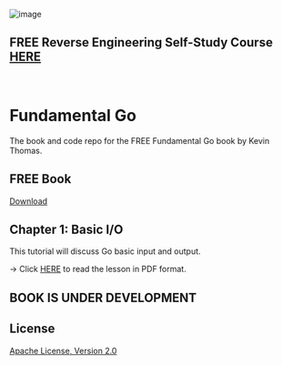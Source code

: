 ![image](https://github.com/mytechnotalent/Fundamental-Go/blob/main/Fundamental%20Go.png?raw=true)

## FREE Reverse Engineering Self-Study Course [HERE](https://github.com/mytechnotalent/Reverse-Engineering-Tutorial)

<br>

# Fundamental Go
The book and code repo for the FREE Fundamental Go book by Kevin Thomas.

## FREE Book
[Download](https://github.com/mytechnotalent/Fundamental-Python/blob/main/Fundamental_Go_ALPHA.pdf)

## Chapter 1: Basic I/O
This tutorial will discuss Go basic input and output.

-> Click [HERE](https://github.com/mytechnotalent/Fundamental-Python/blob/main/Fundamental_Go_ALPHA.pdf) to read the lesson in PDF format. <br>

## BOOK IS UNDER DEVELOPMENT

## License
[Apache License, Version 2.0](https://www.apache.org/licenses/LICENSE-2.0)
